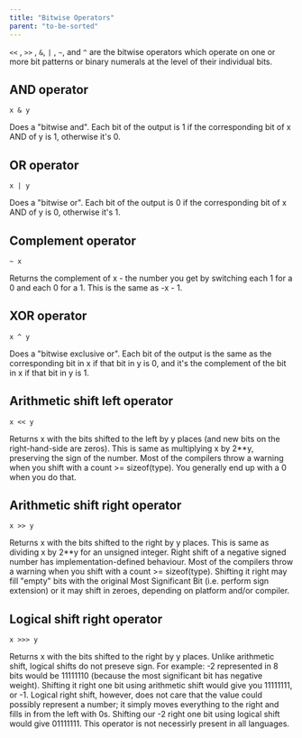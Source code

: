 ```yaml
---
title: "Bitwise Operators"
parent: "to-be-sorted"
---
```


`<<` , `>>` , `&`, `|` , `~`, and `^` are the bitwise operators which operate on one or more bit patterns or binary numerals at the level of their individual bits.

## AND operator

`x & y`

Does a "bitwise and". Each bit of the output is 1 if the corresponding bit of x AND of y is 1, otherwise it's 0.

## OR operator

`x | y`

Does a "bitwise or". Each bit of the output is 0 if the corresponding bit of x AND of y is 0, otherwise it's 1.

## Complement operator

`~ x`

Returns the complement of x - the number you get by switching each 1 for a 0 and each 0 for a 1\. This is the same as -x - 1.

## XOR operator

`x ^ y`

Does a "bitwise exclusive or". Each bit of the output is the same as the corresponding bit in x if that bit in y is 0, and it's the complement of the bit in x if that bit in y is 1.

## Arithmetic shift left operator

`x << y`

Returns x with the bits shifted to the left by y places (and new bits on the right-hand-side are zeros). This is same as multiplying x by 2**y, preserving the sign of the number. Most of the compilers throw a warning when you shift with a count >= sizeof(type). You generally end up with a 0 when you do that.

## Arithmetic shift right operator

`x >> y`

Returns x with the bits shifted to the right by y places. This is same as dividing x by 2**y for an unsigned integer. Right shift of a negative signed number has implementation-defined behaviour. Most of the compilers throw a warning when you shift with a count >= sizeof(type). Shifting it right may fill "empty" bits with the original Most Significant Bit (i.e. perform sign extension) or it may shift in zeroes, depending on platform and/or compiler.

## Logical shift right operator

`x >>> y`

Returns x with the bits shifted to the right by y places. Unlike arithmetic shift, logical shifts do not preseve sign. For example: -2 represented in 8 bits would be 11111110 (because the most significant bit has negative weight). Shifting it right one bit using arithmetic shift would give you 11111111, or -1\. Logical right shift, however, does not care that the value could possibly represent a number; it simply moves everything to the right and fills in from the left with 0s. Shifting our -2 right one bit using logical shift would give 01111111\. This operator is not necessirly present in all languages.
